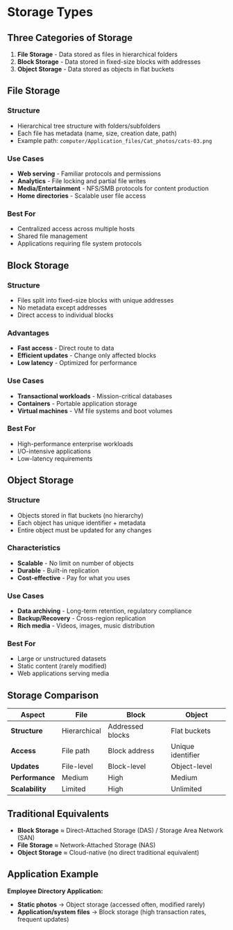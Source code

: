 # Storage Types

## Three Categories of Storage

1. **File Storage** - Data stored as files in hierarchical folders
2. **Block Storage** - Data stored in fixed-size blocks with addresses
3. **Object Storage** - Data stored as objects in flat buckets

## File Storage

### Structure
- Hierarchical tree structure with folders/subfolders
- Each file has metadata (name, size, creation date, path)
- Example path: `computer/Application_files/Cat_photos/cats-03.png`

### Use Cases
- **Web serving** - Familiar protocols and permissions
- **Analytics** - File locking and partial file writes
- **Media/Entertainment** - NFS/SMB protocols for content production
- **Home directories** - Scalable user file access

### Best For
- Centralized access across multiple hosts
- Shared file management
- Applications requiring file system protocols

## Block Storage

### Structure
- Files split into fixed-size blocks with unique addresses
- No metadata except addresses
- Direct access to individual blocks

### Advantages
- **Fast access** - Direct route to data
- **Efficient updates** - Change only affected blocks
- **Low latency** - Optimized for performance

### Use Cases
- **Transactional workloads** - Mission-critical databases
- **Containers** - Portable application storage
- **Virtual machines** - VM file systems and boot volumes

### Best For
- High-performance enterprise workloads
- I/O-intensive applications
- Low-latency requirements

## Object Storage

### Structure
- Objects stored in flat buckets (no hierarchy)
- Each object has unique identifier + metadata
- Entire object must be updated for any changes

### Characteristics
- **Scalable** - No limit on number of objects
- **Durable** - Built-in replication
- **Cost-effective** - Pay for what you uses

### Use Cases
- **Data archiving** - Long-term retention, regulatory compliance
- **Backup/Recovery** - Cross-region replication
- **Rich media** - Videos, images, music distribution

### Best For
- Large or unstructured datasets
- Static content (rarely modified)
- Web applications serving media

## Storage Comparison

| Aspect | File | Block | Object |
|--------|------|-------|--------|
| **Structure** | Hierarchical | Addressed blocks | Flat buckets |
| **Access** | File path | Block address | Unique identifier |
| **Updates** | File-level | Block-level | Object-level |
| **Performance** | Medium | High | Medium |
| **Scalability** | Limited | High | Unlimited |

## Traditional Equivalents

- **Block Storage** ≈ Direct-Attached Storage (DAS) / Storage Area Network (SAN)
- **File Storage** ≈ Network-Attached Storage (NAS)
- **Object Storage** ≈ Cloud-native (no direct traditional equivalent)

## Application Example

**Employee Directory Application:**
- **Static photos** → Object storage (accessed often, modified rarely)
- **Application/system files** → Block storage (high transaction rates, frequent updates)